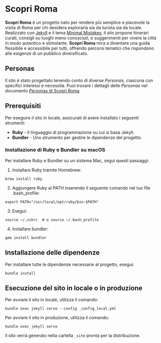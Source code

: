 # Scopri Roma

**Scopri Roma** è un progetto nato per rendere più semplice e piacevole la visita di Roma per chi desidera esplorarla sia da turista sia da locale. Realizzato con [Jekyll](https://jekyllrb.com/) e il tema [Minimal Mistakes](https://mmistakes.github.io/minimal-mistakes/), il sito propone itinerari curati, consigli su luoghi meno conosciuti, e suggerimenti per vivere la città in modo autentico e stimolante. **Scopri Roma** mira a diventare una guida flessibile e accessibile per tutti, offrendo percorsi tematici che rispondono alle esigenze di un pubblico diversificato.

## Personas

Il sito è stato progettato tenendo conto di diverse *Personas*, ciascuna con specifici interessi e necessità. Puoi trovare i dettagli delle *Personas* nel documento [Personas di Scopri Roma](docs/personas.md).

## Prerequisiti

Per eseguire il sito in locale, assicurati di avere installato i seguenti strumenti:

- **Ruby** - Il linguaggio di programmazione su cui si basa Jekyll.
- **Bundler** - Uno strumento per gestire le dipendenze del progetto.

### Installazione di Ruby e Bundler su macOS

Per installare Ruby e Bundler su un sistema Mac, segui questi passaggi:

1. Installare Ruby tramite Homebrew:
```
brew install ruby
```

2. Aggiungere Ruby al PATH inserendo il seguente comando nel tuo file .bash_profile:
```
export PATH="/usr/local/opt/ruby/bin:$PATH"
```

3. Esegui:
```
source ~/.zshrc  # o source ~/.bash_profile
```

4. Installare bundler:
```
gem install bundler
```

## Installazione delle dipendenze

Per installare tutte le dipendenze necessarie al progetto, esegui:
```
bundle install
```

## Esecuzione del sito in locale o in produzione

Per avviare il sito in locale, utilizza il comando:
```
bundle exec jekyll serve --config _config_local.yml
```

Per avviare il sito in produzione, utilizza il comando:
```
bundle exec jekyll serve
```

Il sito verrà generato nella cartella `_site` pronta per la distribuzione.